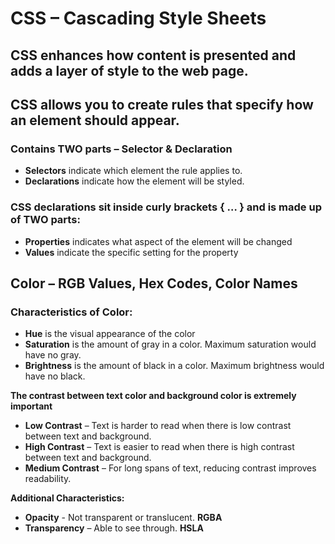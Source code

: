 # CSS – Cascading Style Sheets
## CSS enhances how content is presented and adds a layer of style to the web page.
## CSS allows you to create rules that specify how an element should appear.

### **Contains TWO parts – Selector & Declaration**

- **Selectors** indicate which element the rule applies to.
- **Declarations** indicate how the element will be styled.

### **CSS declarations sit inside curly brackets { … } and is made up of TWO parts:**

- **Properties** indicates what aspect of the element will be changed
- **Values** indicate the specific setting for the property

## Color – RGB Values, Hex Codes, Color Names

### **Characteristics of Color:**

- **Hue** is the visual appearance of the color
- **Saturation** is the amount of gray in a color. Maximum saturation would have no gray.
- **Brightness** is the amount of black in a color. Maximum brightness would have no black. 

**The contrast between text color and background color is extremely important**

- **Low Contrast** – Text is harder to read when there is low contrast between text and background.
- **High Contrast** – Text is easier to read when there is high contrast between text and background.
- **Medium Contrast** – For long spans of text, reducing contrast improves readability.

**Additional Characteristics:**
- **Opacity** - Not transparent or translucent. **RGBA**
- **Transparency** – Able to see through. **HSLA**
